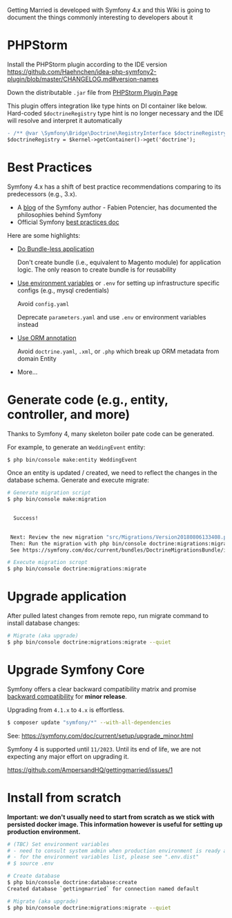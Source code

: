 Getting Married is developed with Symfony 4.x and this Wiki is going to document the things commonly interesting to developers about it

# PHPStorm

Install the PHPStorm plugin according to the IDE version
https://github.com/Haehnchen/idea-php-symfony2-plugin/blob/master/CHANGELOG.md#version-names

Down the distributable `.jar` file from [PHPStorm Plugin Page](https://plugins.jetbrains.com/plugin/7219-symfony-plugin)

This plugin offers integration like type hints on DI container like below. Hard-coded `$doctrineRegistry` type hint is no longer necessary and the IDE will resolve and interpret it automatically

```diff
- /** @var \Symfony\Bridge\Doctrine\RegistryInterface $doctrineRegistry */
$doctrineRegistry = $kernel->getContainer()->get('doctrine');
```

# Best Practices

Symfony 4.x has a shift of best practice recommendations comparing to its predecessors (e.g., 3.x).

- A [blog](http://fabien.potencier.org/) of the Symfony author - Fabien Potencier, has documented the philosophies behind Symfony
- Official Symfony [best practices doc](http://symfony.com/doc/current/best_practices/creating-the-project.html#application-bundles)

Here are some highlights:

- [Do Bundle-less application](http://fabien.potencier.org/symfony4-monolith-vs-micro.html#bundle-less-applications)

    Don't create bundle (i.e., equivalent to Magento module) for application logic. The only reason to create bundle is for reusability

- [Use environment variables](http://fabien.potencier.org/symfony4-best-practices.html#environment-variables) or `.env` for setting up infrastructure specific configs (e.g., mysql credentials)

    Avoid `config.yaml`

    Deprecate `parameters.yaml` and use `.env` or environment variables instead

- [Use ORM annotation](https://symfony.com/doc/current/best_practices/business-logic.html#doctrine-mapping-information)

    Avoid `doctrine.yaml`, `.xml`, or `.php` which break up ORM metadata from domain Entity

- More...

# Generate code (e.g., entity, controller, and more)

Thanks to Symfony 4, many skeleton boiler pate code can be generated.

For example, to generate an `WeddingEvent` entity:

```bash
$ php bin/console make:entity WeddingEvent
```

Once an entity is updated / created, we need to reflect the changes in the database schema. Generate and execute migrate:

```bash
# Generate migration script
$ php bin/console make:migration

           
  Success! 
           

 Next: Review the new migration "src/Migrations/Version20180806133408.php"
 Then: Run the migration with php bin/console doctrine:migrations:migrate
 See https://symfony.com/doc/current/bundles/DoctrineMigrationsBundle/index.html

# Execute migration scropt
$ php bin/console doctrine:migrations:migrate
```

# Upgrade application

After pulled latest changes from remote repo, run migrate command to install database changes:

```bash
# Migrate (aka upgrade)
$ php bin/console doctrine:migrations:migrate --quiet
```

# Upgrade Symfony Core

Symfony offers a clear backward compatibility matrix and promise [backward compatibility](http://symfony.com/doc/current/contributing/code/bc.html) for **minor release**.

Upgrading from `4.1.x` to `4.x` is effortless.

```bash
$ composer update "symfony/*" --with-all-dependencies
```

See: https://symfony.com/doc/current/setup/upgrade_minor.html

Symfony 4 is supported until `11/2023`. Until its end of life, we are not expecting any major effort on upgrading it.

https://github.com/AmpersandHQ/gettingmarried/issues/1

# Install from scratch

**Important: we don't usually need to start from scratch as we stick with persisted docker image. This information however is useful for setting up production environment.** 

```bash
# (TBC) Set environment variables
# - need to consult system admin when production environment is ready and find the best way to set them up
# - for the environment variables list, please see ".env.dist"
# $ source .env

# Create database
$ php bin/console doctrine:database:create
Created database `gettingmarried` for connection named default

# Migrate (aka upgrade)
$ php bin/console doctrine:migrations:migrate --quiet
```